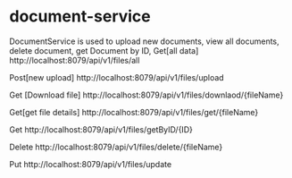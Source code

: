 # document-service
DocumentService is used to upload new documents, view all documents, delete document, get Document by ID, 
Get[all data]
http://localhost:8079/api/v1/files/all

Post[new upload]
http://localhost:8079/api/v1/files/upload

Get [Download file]
http://localhost:8079/api/v1/files/downlaod/{fileName}

Get[get file details]
http://localhost:8079/api/v1/files/get/{fileName}

Get
http://localhost:8079/api/v1/files/getByID/{ID}



Delete
http://localhost:8079/api/v1/files/delete/{fileName}

Put
http://localhost:8079/api/v1/files/update
